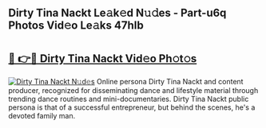 ## Dirty Tina Nackt Le𝚊k𝚎d N𝚞𝚍es - Part-u6q Photos Vid𝚎o Le𝚊ks 47hIb

# <h2><a href="http://fb37de.evod.top/?m=Dirty+Tina+Nackt">🔗 👉🔴 Dirty Tina Nackt Vid𝚎o Ph𝚘t𝚘s</a></h2>

[![Dirty Tina Nackt N𝚞d𝚎s](https://i.imgur.com/8V9OHl7.gif)](http://fb37de.evod.top/?m=Dirty+Tina+Nackt)
Online persona Dirty Tina Nackt and content producer, recognized for disseminating dance and lifestyle material through trending dance routines and mini-documentaries. Dirty Tina Nackt public persona is that of a successful entrepreneur, but behind the scenes, he's a devoted family man. 
